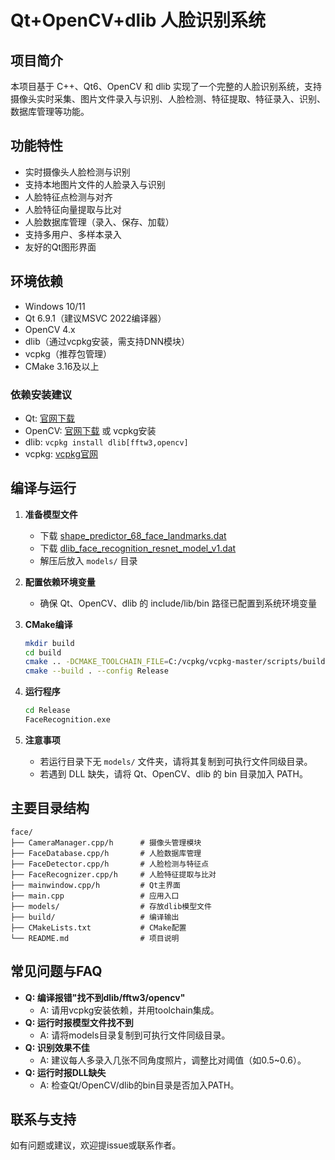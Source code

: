 # Qt+OpenCV+dlib 人脸识别系统

## 项目简介
本项目基于 C++、Qt6、OpenCV 和 dlib 实现了一个完整的人脸识别系统，支持摄像头实时采集、图片文件录入与识别、人脸检测、特征提取、特征录入、识别、数据库管理等功能。

## 功能特性
- 实时摄像头人脸检测与识别
- 支持本地图片文件的人脸录入与识别
- 人脸特征点检测与对齐
- 人脸特征向量提取与比对
- 人脸数据库管理（录入、保存、加载）
- 支持多用户、多样本录入
- 友好的Qt图形界面

## 环境依赖
- Windows 10/11
- Qt 6.9.1（建议MSVC 2022编译器）
- OpenCV 4.x
- dlib（通过vcpkg安装，需支持DNN模块）
- vcpkg（推荐包管理）
- CMake 3.16及以上

### 依赖安装建议
- Qt: [官网下载](https://download.qt.io/official_releases/qt/6.9/6.9.1/)
- OpenCV: [官网下载](https://opencv.org/releases/) 或 vcpkg安装
- dlib: `vcpkg install dlib[fftw3,opencv]`
- vcpkg: [vcpkg官网](https://github.com/microsoft/vcpkg)

## 编译与运行
1. **准备模型文件**
   - 下载 [shape_predictor_68_face_landmarks.dat](http://dlib.net/files/shape_predictor_68_face_landmarks.dat.bz2)
   - 下载 [dlib_face_recognition_resnet_model_v1.dat](http://dlib.net/files/dlib_face_recognition_resnet_model_v1.dat.bz2)
   - 解压后放入 `models/` 目录

2. **配置依赖环境变量**
   - 确保 Qt、OpenCV、dlib 的 include/lib/bin 路径已配置到系统环境变量

3. **CMake编译**
   ```bash
   mkdir build
   cd build
   cmake .. -DCMAKE_TOOLCHAIN_FILE=C:/vcpkg/vcpkg-master/scripts/buildsystems/vcpkg.cmake -G "Visual Studio 17 2022" -A x64
   cmake --build . --config Release
   ```

4. **运行程序**
   ```bash
   cd Release
   FaceRecognition.exe
   ```

5. **注意事项**
   - 若运行目录下无 `models/` 文件夹，请将其复制到可执行文件同级目录。
   - 若遇到 DLL 缺失，请将 Qt、OpenCV、dlib 的 bin 目录加入 PATH。

## 主要目录结构
```
face/
├── CameraManager.cpp/h      # 摄像头管理模块
├── FaceDatabase.cpp/h       # 人脸数据库管理
├── FaceDetector.cpp/h       # 人脸检测与特征点
├── FaceRecognizer.cpp/h     # 人脸特征提取与比对
├── mainwindow.cpp/h         # Qt主界面
├── main.cpp                 # 应用入口
├── models/                  # 存放dlib模型文件
├── build/                   # 编译输出
├── CMakeLists.txt           # CMake配置
└── README.md                # 项目说明
```

## 常见问题与FAQ
- **Q: 编译报错"找不到dlib/fftw3/opencv"**
  - A: 请用vcpkg安装依赖，并用toolchain集成。
- **Q: 运行时报模型文件找不到**
  - A: 请将models目录复制到可执行文件同级目录。
- **Q: 识别效果不佳**
  - A: 建议每人多录入几张不同角度照片，调整比对阈值（如0.5~0.6）。
- **Q: 运行时报DLL缺失**
  - A: 检查Qt/OpenCV/dlib的bin目录是否加入PATH。

## 联系与支持
如有问题或建议，欢迎提issue或联系作者。 